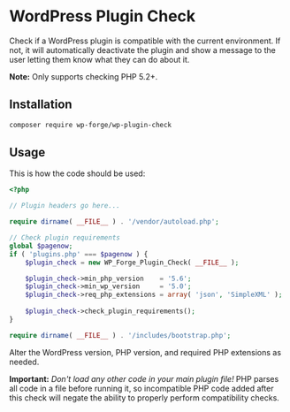 # WordPress Plugin Check

Check if a WordPress plugin is compatible with the current environment. If not, it will automatically deactivate the plugin and show a message to the user letting them know what they can do about it.

__Note:__ Only supports checking PHP 5.2+.

## Installation

```bash
composer require wp-forge/wp-plugin-check
```

## Usage

This is how the code should be used:

```php
<?php

// Plugin headers go here...

require dirname( __FILE__ ) . '/vendor/autoload.php';

// Check plugin requirements
global $pagenow;
if ( 'plugins.php' === $pagenow ) {
	$plugin_check = new WP_Forge_Plugin_Check( __FILE__ );

	$plugin_check->min_php_version    = '5.6';
	$plugin_check->min_wp_version     = '5.0';
	$plugin_check->req_php_extensions = array( 'json', 'SimpleXML' );
	
	$plugin_check->check_plugin_requirements();
}

require dirname( __FILE__ ) . '/includes/bootstrap.php';
```

Alter the WordPress version, PHP version, and required PHP extensions as needed.

__Important:__ _Don't load any other code in your main plugin file!_ PHP parses all code in a file before running it, so incompatible PHP code added after this check will negate the ability to properly perform compatibility checks. 

